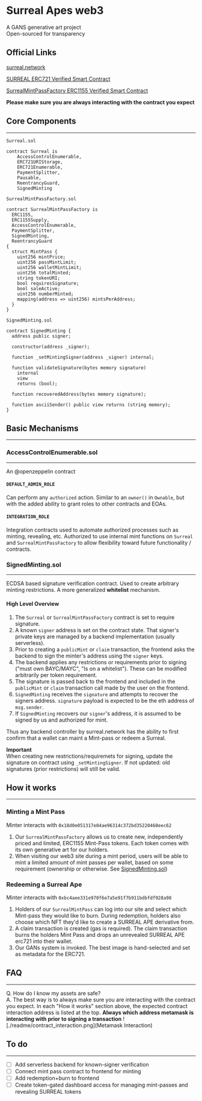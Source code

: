 # Surreal Apes web3

A GANS generative art project  
Open-sourced for transparency

## Official Links

[surreal.network](https://surreal.network/)

[SURREAL ERC721 Verified Smart Contract](https://etherscan.io/address/0xbc4aee331e970f6e7a5e91f7b911bdbfdf928a98)

[SurrealMintPassFactory ERC1155 Verified Smart Contract](https://etherscan.io/address/0x18d0e051317e04ae96314c372bd35220460eec62)

**Please make sure you are always interacting with the contract you expect**

## Core Components

---

`Surreal.sol`

```solidity
contract Surreal is
    AccessControlEnumerable,
    ERC721URIStorage,
    ERC721Enumerable,
    PaymentSplitter,
    Pausable,
    ReentrancyGuard,
    SignedMinting
```

`SurrealMintPassFactory.sol`

```solidity
contract SurrealMintPassFactory is
  ERC1155,
  ERC1155Supply,
  AccessControlEnumerable,
  PaymentSplitter,
  SignedMinting,
  ReentrancyGuard
{
  struct MintPass {
    uint256 mintPrice;
    uint256 passMintLimit;
    uint256 walletMintLimit;
    uint256 totalMinted;
    string tokenURI;
    bool requiresSignature;
    bool saleActive;
    uint256 numberMinted;
    mapping(address => uint256) mintsPerAddress;
  }
}

```

`SignedMinting.sol`

```solidity
contract SignedMinting {
  address public signer;

  constructor(address _signer);

  function _setMintingSigner(address _signer) internal;

  function validateSignature(bytes memory signature)
    internal
    view
    returns (bool);

  function recoveredAddress(bytes memory signature);

  function asciiSender() public view returns (string memory);
}

```

## Basic Mechanisms

---

### AccessControlEnumerable.sol

---

An @openzeppelin contract

#### `DEFAULT_ADMIN_ROLE`

Can perform any `authorized` action. Similar to an `owner()` in `Ownable`, but with the added ability to grant roles to other contracts and EOAs.

#### `INTEGRATION_ROLE`

Integration contracts used to automate authorized processes such as minting, revealing, etc. Authorized to use internal mint functions on `Surreal` and `SurrealMintPassFactory` to allow flexibility toward future functionality / contracts.

### SignedMinting.sol

---

ECDSA based signature verification contract. Used to create arbitrary minting restrictions. A more generalized **whitelist** mechanism.

#### High Level Overview

1. The `Surreal` or `SurrealMintPassFactory` contract is set to require signature.
2. A known `signer` address is set on the contract state. That signer's private keys are managed by a backend implementation (usually serverless).
3. Prior to creating a `publicMint` or `claim` transaction, the frontend asks the backend to sign the minter's address using the `signer` keys.
4. The backend applies any restrictions or requirements prior to signing ("must own BAYC/MAYC", "Is on a whitelist"). These can be modified arbitrarily per token requirement.
5. The signature is passed back to the frontend and included in the `publicMint` or `claim` transaction call made by the user on the frontend.
6. `SignedMinting` receives the `signature` and attempts to recover the signers address. `signature` payload is expected to be the eth address of `msg.sender`.
7. If `SignedMinting` recovers our `signer`'s address, it is assumed to be signed by us and authorized for mint.

Thus any backend controller by surreal.network has the ability to first confirm that a wallet can maint a Mint-pass or redeem a Surreal.

**Important**  
When creating new restrictions/requiremets for signing, update the signature on contract using `_setMintingSigner`. If not updated: old signatures (prior restrictions) will still be valid.

## How it works

---

### Minting a Mint Pass

Minter interacts with `0x18d0e051317e04ae96314c372bd35220460eec62`

1. Our `SurrealMintPassFactory` allows us to create new, independently priced and limited, ERC1155 Mint-Pass tokens. Each token comes with its own generative art for our holders.
2. When visiting our web3 site during a mint period, users will be able to mint a limited amount of mint passes per wallet, based on some requirement (ownership or otherwise. See [SignedMinting.sol](#signedmintingsol))

### Redeeming a Surreal Ape

Minter interacts with `0xbc4aee331e970f6e7a5e91f7b911bdbfdf928a98`

1. Holders of our `SurrealMintPass` can log into our site and select which Mint-pass they would like to burn. During redemption, holders also choose which NFT they'd like to create a SURREAL APE derivative from.
2. A claim transaction is created (gas is required). The claim transaction burns the holders Mint Pass and drops an unrevealed SURREAL APE erc721 into their wallet.
3. Our GANs system is invoked. The best image is hand-selected and set as metadata for the ERC721.

## FAQ

---

Q. How do I know my assets are safe?  
A. The best way is to always make sure you are interacting with the contract you expect. In each "How it works" section above, the expected contract interaction address is listed at the top. **Always which address metamask is interacting with prior to signing a transaction**
![./readme/contract_interaction.png](Metamask Interaction)

## To do

---

- [ ] Add serverless backend for known-signer verification
- [ ] Connect mint pass contract to frontend for minting
- [ ] Add redemption+burn to frontend
- [ ] Create token-gated dashboard access for managing mint-passes and revealing SURREAL tokens
